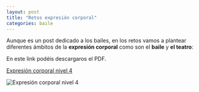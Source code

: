 ```yaml
---
layout: post
title: "Retos expresión corporal"
categories: baile
---
```


Aunque es un post dedicado a los bailes, en los retos vamos a plantear diferentes ámbitos de la **expresión corporal** como son el **baile** y **el teatro**:

En este link podéis descargaros el PDF.

[Expresión corporal nivel 4](https://danieledufis.github.io/pdfs/Expresi%C3%B3n-corporal-retos-4.pdf)

![Expresión corporal nivel 4](https://danieledufis.github.io/images_text/Expresi%C3%B3n-corporal-retos-4_page-0001.jpg)



[Expresión corporal nivel 4]:../../pdfs/Expresi%C3%B3n-corporal-retos-4.pdf

